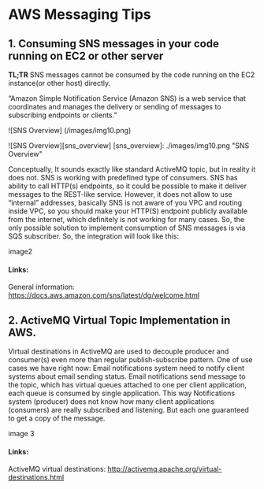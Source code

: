 # AWS Messaging Tips

## 1. Consuming SNS messages in your code running on EC2 or other server

**TL;TR** SNS messages cannot be consumed by the code running on the EC2 instance(or other host) directly.

“Amazon Simple Notification Service (Amazon SNS) is a web service that coordinates and manages the delivery or sending of messages to subscribing endpoints or clients.” 

![SNS Overview] (/images/img10.png)

![SNS Overview][sns_overview]
[sns_overview]: ./images/img10.png  "SNS Overview"

Conceptually, It sounds exactly like standard ActiveMQ topic, but in reality it does not. SNS is working with predefined type of consumers. 
SNS has ability to call HTTP(s) endpoints, so it could be possible to make it deliver messages to the REST-like service. However, it does not allow to use “internal” addresses, basically SNS is not aware of you VPC and routing inside VPC, so you should make your HTTP(S) endpoint publicly available from the internet, which definitely is not working for many cases.
So, the only possible solution to implement consumption of SNS messages is via SQS subscriber. So, the integration will look like this:

image2

#### Links:
General information:  https://docs.aws.amazon.com/sns/latest/dg/welcome.html

## 2. ActiveMQ Virtual Topic Implementation in AWS.

Virtual destinations in ActiveMQ are used to decouple producer and consumer(s) even more than regular publish-subscribe pattern.
One of use cases we have right now: 
Email notifications system need to notify client systems about email sending status. Email notifications send message to the topic, which has virtual queues attached to one per client application, each queue is consumed by single application. This way Notifications system (producer) does not know how many client applications (consumers) are really subscribed and listening. But each one guaranteed to get a copy of the message.

image 3

#### Links:
ActiveMQ virtual destinations: http://activemq.apache.org/virtual-destinations.html



